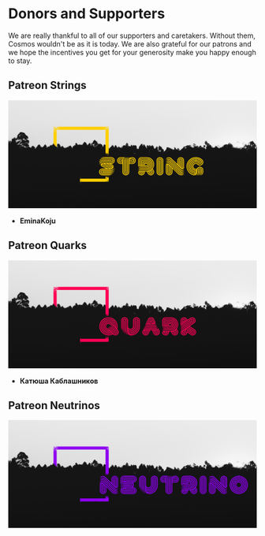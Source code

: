 # Donors and Supporters

We are really thankful to all of our supporters and caretakers. Without them, Cosmos wouldn't be as it is today. We are also grateful for our patrons and we hope the incentives you get for your generosity make you happy enough to stay.

## Patreon Strings

![](../.gitbook/assets/string.png)

* **EminaKoju**

## Patreon Quarks

![](../.gitbook/assets/quark.png)

* **Катюша Каблашников**

## Patreon Neutrinos

![](../.gitbook/assets/neutrino.png)

